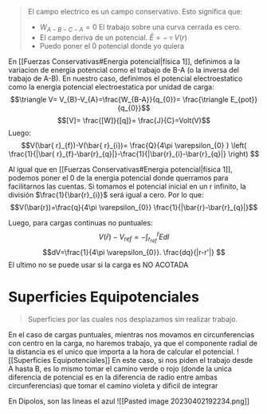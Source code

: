 > 	El campo electrico es un campo conservativo. Esto significa que:
> - $W_{A-B-C-A} = 0$ El trabajo sobre una curva cerrada es cero.
> - El campo deriva de un potencial. $\bar{ E}=-\triangledown V(r)$
> - Puedo poner el 0 potencial donde yo quiera

En [[Fuerzas Conservativas#Energia potencial|física 1]], definimos a la variacion de energia potencial como el trabajo de B-A (o la inversa del trabajo de A-B). 
En nuestro caso, definimos el potencial electroestatico como la energia potencial electroestatica por unidad de carga:
$$\triangle V= V_{B}-V_{A}=\frac{W_{B-A}}{q_{0}}= \frac{\triangle E_{pot}}{q_{0}}$$
$$[V]= \frac{[W]}{[q]}= \frac{J}{C}=Volt(V)$$
Luego:
$$V(\bar{ r}_{f})-V(\bar{ r}_{i})= \frac{Q}{4\pi \varepsilon_{0} } \left( \frac{1}{|\bar{ r}_{f}-\bar{r}_{q}|}-\frac{1}{|\bar{r}_{i}-\bar{r}_{q}|} \right) $$

Al igual que en [[Fuerzas Conservativas#Energia potencial|física 1]], podemos poner el 0 de la energia potencial donde querramos para facilitarnos las cuentas. Si tomamos el potencial inicial en un r infinito, la división $\frac{1}{\bar{r}_{i}}$ será igual a cero.
Por lo que:
$$V(\bar{r})=\frac{q}{4\pi \varepsilon_{0}} \frac{1}{|\bar{r}-\bar{r}_{q}|}$$

Luego, para cargas continuas no puntuales:
$$V(\bar{r})-V_{ref}= -\int^{\bar{r}}_{r_{ref}}E dl$$
$$dV=\frac{1}{4\pi \varepsilon_{0}}. \frac{dq}{|r-r'|} $$El ultimo no se puede usar si la carga es NO ACOTADA

# Superficies Equipotenciales
> Superficies por las cuales nos desplazamos sin realizar trabajo.

En el caso de cargas puntuales, mientras nos movamos en circunferencias con centro en la carga, no haremos trabajo, ya que el componente radial de la distancia es el unico que importa a la hora de calcular el potencial.
![[Superficies Equipotenciales]]
En este caso, si nos piden el trabajo desde A hasta B, es lo mismo tomar el camino verde o rojo (donde la unica diferencia de potencial es en la diferencia de radio entre ambas circunferencias) que tomar el camino violeta y dificil de integrar

En Dipolos, son las lineas el azul
![[Pasted image 20230402192234.png]]